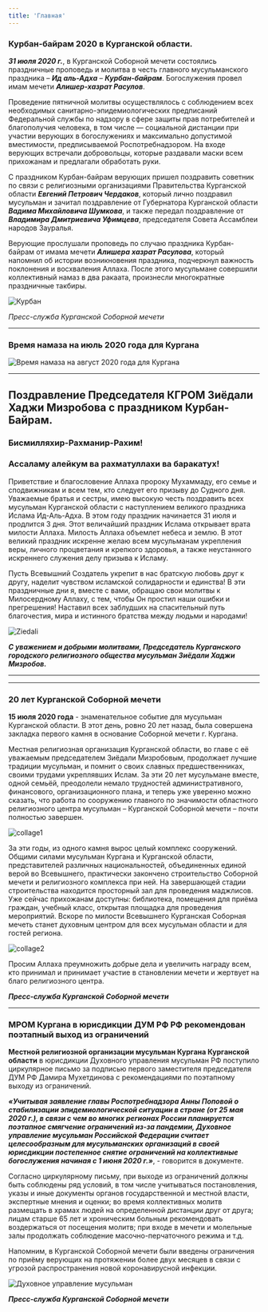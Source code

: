 ```yaml
---
title: 'Главная'
---
```


### Курбан-байрам 2020 в Курганской области.

**_31 июля 2020 г._**, в Курганской Соборной мечети состоялись праздничные проповедь и молитва в честь главного мусульманского праздника – **_Ид аль-Адха_** – **_Курбан-байрам_**.
Богослужения провел имам мечети **_Алишер-хазрат Расулов_**.

Проведение пятничной молитвы осуществлялось с соблюдением всех необходимых санитарно-эпидемиологических предписаний Федеральной службы по надзору в сфере защиты прав потребителей
и благополучия человека, в том числе — социальной дистанции при участии верующих в богослужениях и максимально допустимой вместимости, предписываемой Роспотребнадзором.
На входе верующих встречали добровольцы, которые раздавали маски всем прихожанам и предлагали обработать руки.

С праздником Курбан-байрам верующих пришел поздравить советник по связи с религиозными организациями Правительства Курганской области **_Евгений Петрович Чердаков_**, который
лично поздравил мусульман и зачитал поздравление от Губернатора Курганской области **_Вадима Михайловича Шумкова_**, и также передал поздравление от **_Владимира Дмитриевича
Уфимцева_**, председателя Совета Ассамблеи народов Зауралья.

Верующие прослушали проповедь по случаю праздника Курбан-байрам от имама мечети **_Алишера хазрат Расулова_**, который напомнил об истории возникновения праздника, подчеркнул
важность поклонения и восхваления Аллаха. После этого мусульмане совершили коллективный намаз в два ракаата, произнесли многократные праздничные такбиры.

![Курбан](./index/eid.jpg)

_Пресс-служба Курганской Соборной мечети_

---

### Время намаза на июль 2020 года для Кургана

![Время намаза на август 2020 года для Кургана](./index/8.jpg)

---

## Поздравление Председателя КГРОМ Зиёдали Хаджи Мизробова с праздником Курбан-Байрам.

### Бисмилляхир-Рахманир-Рахим!

### Ассаламу алейкум ва рахматуллахи ва баракатух!

Приветствие и благословение Аллаха пророку Мухаммаду, его семье и сподвижникам и всем тем, кто следует его призыву до Судного дня.
Уважаемые братья и сестры, имею высокую честь поздравить всех мусульман Курганской области с наступлением великого праздника Ислама Ид-Аль-Адха.
В этом году праздник начинается 31 июля и продлится 3 дня. Этот величайший праздник Ислама открывает врата милости Аллаха. Милость Аллаха объемлет небеса и землю.
В этот великий праздник искренне желаю всем мусульманам укрепления веры, личного процветания и крепкого здоровья, а также неустанного искреннего служения делу призыва к Исламу.

Пусть Всевышний Создатель укрепит в нас братскую любовь друг к другу, наделит чувством исламской солидарности и единства! В эти праздничные дни я, вместе с вами, обращаю
свои молитвы к Милосердному Аллаху, с тем, чтобы Он простил наши ошибки и прегрешения! Наставил всех заблудших на спасительный путь благочестия, мира и истинного братства
между людьми и народами!

![Ziedali](./index/Ziedali.jpg)

**_С уважением и добрыми молитвами, Председатель Курганского городского религиозного общества мусульман Зиёдали Хаджи Мизробов._**

---

---

### 20 лет Курганской Соборной мечети

**15 июля 2020 года** - знаменательное событие для мусульман Курганской области. В этот день, ровно 20 лет назад, была совершена закладка первого камня в основание
Соборной мечети г. Кургана.

Местная религиозная организация Курганской области, во главе с её уважаемым председателем Зиёдали Мизробовым, продолжает лучшие традиции мусульман, и помнит о своих
славных предшественниках, своими трудами укреплявших Ислам. За эти 20 лет мусульмане вместе, одной семьёй, преодолели немало трудностей административного, финансового,
организационного плана, и теперь уже уверенно можно сказать, что работа по сооружению главного по значимости областного религиозного центра мусульман – Курганской
Соборной мечети – почти полностью завершен.

![collage1](./index/collage1.jpg)

За эти годы, из одного камня вырос целый комплекс сооружений. Общими силами мусульман Кургана и Курганской области, представителей различных национальностей, объединенных
единой верой во Всевышнего, практически закончено строительство Соборной мечети и религиозного комплекса при ней. На завершающей стадии строительства находится просторный
зал для проведения маджлисов. Уже сейчас прихожанам доступны: библиотека, помещения для приёма граждан, учебный класс, открытая площадка для проведения мероприятий. Вскоре
по милости Всевышнего Курганская Соборная мечеть станет духовным центром для всех мусульман области и для гостей региона.

![collage2](./index/collage2.jpg)

Просим Аллаха преумножить добрые дела и увеличить награду всем, кто принимал и принимает участие в становлении мечети и жертвует на благо религиозного центра.

**_Пресс-служба Курганской Соборной мечети_**

---

### МРОМ Кургана в юрисдикции ДУМ РФ РФ рекомендован поэтапный выход из ограничений

**Местной религиозной организации мусульман Кургана Курганской области** в юрисдикции Духовного управления мусульман РФ поступило циркулярное письмо за подписью первого заместителя председателя ДУМ РФ Дамира Мухетдинова с рекомендациями по поэтапному выходу из ограничений.

**_«Учитывая заявление главы Роспотребнадзора Анны Поповой о стабилизации эпидемиологической ситуации в стране (от 25 мая 2020 г.), в связи с чем во многих регионах России планируется поэтапное смягчение ограничений из-за пандемии, Духовное управление мусульман Российской Федерации считает целесообразным для мусульманских организаций в своей юрисдикции постепенное снятие ограничений на коллективные богослужения начиная с 1 июня 2020 г.»_**, - говорится в документе.

Согласно циркулярному письму, при выходе из ограничений должны быть соблюдены ряд условий, в том числе учитываться постановления, указы и иные документы органов государственной и местной власти, экспертные мнения и оценки; во время коллективных молитв размещать в храмах людей на определенной дистанции друг от друга; лицам старше 65 лет и хроническим больным рекомендовать воздержаться от посещения молитв; при входе в мечети и молельные залы продолжать соблюдение масочно-перчаточного режима и т.д.

Напомним, в Курганской Соборной мечети были введены ограничения по приёму верующих на протяжении более двух месяцев в связи с угрозой распространения новой коронавирусной инфекции.

![Духовное управление мусульман](./index/dumrf.jpg)

**_Пресс-служба Курганской Соборной мечети_**
